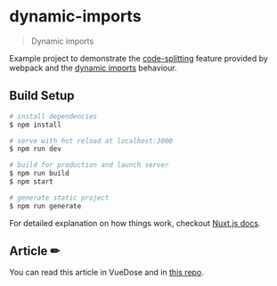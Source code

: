 # dynamic-imports

> Dynamic imports

Example project to demonstrate the [code-splitting](https://webpack.js.org/guides/code-splitting)
feature provided by webpack and the [dynamic imports](https://webpack.js.org/guides/code-splitting/#dynamic-imports)
behaviour.

## Build Setup

```bash
# install dependencies
$ npm install

# serve with hot reload at localhost:3000
$ npm run dev

# build for production and launch server
$ npm run build
$ npm start

# generate static project
$ npm run generate
```

For detailed explanation on how things work, checkout [Nuxt.js docs](https://nuxtjs.org).

## Article ✏

You can read this article in VueDose and in [this repo](/dynamic-imports.md).
